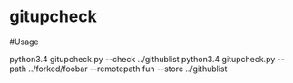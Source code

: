 # gitupcheck


#Usage


python3.4 gitupcheck.py --check ../githublist
python3.4 gitupcheck.py --path ../forked/foobar --remotepath fun --store ../githublist